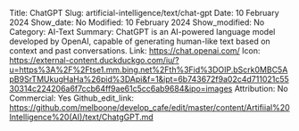 Title: ChatGPT
Slug: artificial-intelligence/text/chat-gpt
Date: 10 February 2024
Show_date: No
Modified: 10 February 2024
Show_modified: No
Category: AI-Text
Summary: ChatGPT is an AI-powered language model developed by OpenAI, capable of generating human-like text based on context and past conversations.
Link: https://chat.openai.com/
Icon: https://external-content.duckduckgo.com/iu/?u=https%3A%2F%2Ftse1.mm.bing.net%2Fth%3Fid%3DOIP.bScrk0MBC5ApB9SrTMUkugHaHa%26pid%3DApi&f=1&ipt=6b743672f9a02c4d711021c5530314c224206a6f7ccb64ff9ae61c5cc6ab9684&ipo=images
Attribution: No
Commercial: Yes
Github_edit_link: https://github.com/melboone/develop_cafe/edit/master/content/Artifiial%20Intelligence%20(AI)/text/ChatgGPT.md
